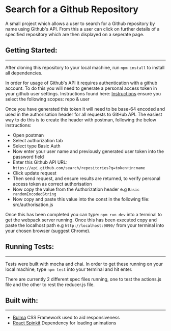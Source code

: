 # Search for a Github Repository

A small project which allows a user to search for a Github repository by name using Github's API. From this a user can click on further details of a specified repository which are then displayed on a seperate page.

## Getting Started:
---

After cloning this repository to your local machine, run `npm install` to install all dependencies.

In order for usage of Github's API it requires authentication with a github account. To do this you will need to generate a personal access token in your github user settings. Instructions found here: [Instructions](https://help.github.com/articles/creating-a-personal-access-token-for-the-command-line/) ensure you select the following scopes: repo & user

Once you have generated this token it will need to be base-64 encoded and used in the authorisation header for all requests to GitHub API. The easiest way to do this is to create the header with postman, following the below instructions:

* Open postman
* Select authorization tab
* Select type Basic Auth
* Now enter your user name and previously generated user token into the password field
* Enter this Github API URL:  `https://api.github.com/search/repositories?q=token+in:name`
* Click update request
* Then send request, and ensure results are returned, to verify personal access token as correct authorisation
* Now copy the value from the Authorization header e.g `Basic randomEncodedString`
* Now copy and paste this value into the const in the following file: src/authorisation.js 

Once this has been completed you can type: `npm run dev` into a terminal to get the webpack server running. Once this has been executed copy and paste the localhost path e.g `http://localhost:9090/` from your terminal into your chosen browser (suggest Chrome).



## Running Tests:
---

Tests were built with mocha and chai. In order to get these running on your local machine, type `npm test` into your terminal and hit enter.

There are currently 2 different spec files running, one to test the actions.js file and the other to rest the reducer.js file.

## Built with:
---

* [Bulma](http://bulma.io/documentation/overview/start/) CSS Framework used to aid responsiveness
* [React Spinkit](http://kyleamathews.github.io/react-spinkit/) Dependency for loading animations



